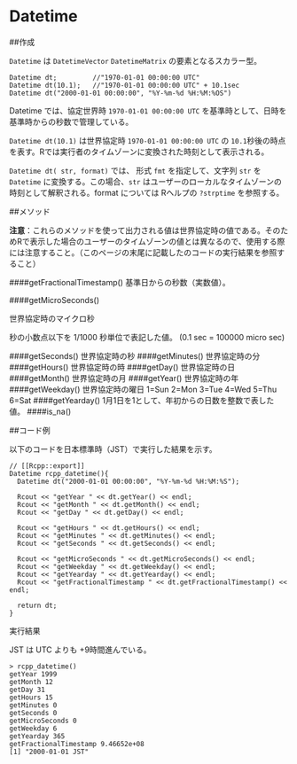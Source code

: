 # Datetime

##作成

`Datetime` は `DatetimeVector` `DatetimeMatrix` の要素となるスカラー型。


```
Datetime dt;         //"1970-01-01 00:00:00 UTC"
Datetime dt(10.1);   //"1970-01-01 00:00:00 UTC" + 10.1sec
Datetime dt("2000-01-01 00:00:00", "%Y-%m-%d %H:%M:%OS")
```

Datetime では、協定世界時 `1970-01-01 00:00:00 UTC` を基準時として、日時を基準時からの秒数で管理している。

`Datetime dt(10.1)` は世界協定時 `1970-01-01 00:00:00 UTC` の `10.1`秒後の時点を表す。Rでは実行者のタイムゾーンに変換された時刻として表示される。

`Datetime dt( str, format)` では、 形式 `fmt` を指定して、文字列 `str` を `Datetime` に変換する。この場合、`str` はユーザーのローカルなタイムゾーンの時刻として解釈される。format については Rヘルプの `?strptime` を参照する。





##メソッド

**注意**：これらのメソッドを使って出力される値は世界協定時の値である。そのためRで表示した場合のユーザーのタイムゾーンの値とは異なるので、使用する際には注意すること。（このページの末尾に記載したのコードの実行結果を参照すること）


####getFractionalTimestamp()
基準日からの秒数（実数値）。

####getMicroSeconds()

世界協定時のマイクロ秒

秒の小数点以下を 1/1000 秒単位で表記した値。 (0.1 sec = 100000 micro sec)

####getSeconds()
世界協定時の秒
####getMinutes()
世界協定時の分
####getHours()
世界協定時の時
####getDay()
世界協定時の日
####getMonth()
世界協定時の月
####getYear()
世界協定時の年
####getWeekday()
世界協定時の曜日
1=Sun 2=Mon 3=Tue 4=Wed 5=Thu 6=Sat
####getYearday()
1月1日を1として、年初からの日数を整数で表した値。
####is_na()

##コード例

以下のコードを日本標準時（JST）で実行した結果を示す。

```
// [[Rcpp::export]]
Datetime rcpp_datetime(){
  Datetime dt("2000-01-01 00:00:00", "%Y-%m-%d %H:%M:%S");
  
  Rcout << "getYear " << dt.getYear() << endl;
  Rcout << "getMonth " << dt.getMonth() << endl;
  Rcout << "getDay " << dt.getDay() << endl;
  
  Rcout << "getHours " << dt.getHours() << endl;
  Rcout << "getMinutes " << dt.getMinutes() << endl;
  Rcout << "getSeconds " << dt.getSeconds() << endl;
  
  Rcout << "getMicroSeconds " << dt.getMicroSeconds() << endl;
  Rcout << "getWeekday " << dt.getWeekday() << endl;
  Rcout << "getYearday " << dt.getYearday() << endl;
  Rcout << "getFractionalTimestamp " << dt.getFractionalTimestamp() << endl;
  
  return dt;
}
```

実行結果

JST は UTC よりも +9時間進んでいる。

```
> rcpp_datetime()
getYear 1999
getMonth 12
getDay 31
getHours 15
getMinutes 0
getSeconds 0
getMicroSeconds 0
getWeekday 6
getYearday 365
getFractionalTimestamp 9.46652e+08
[1] "2000-01-01 JST"
```


